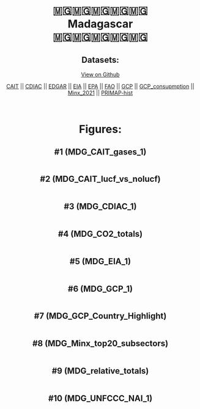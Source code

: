 
<center>
<h1 align="center">
🇲🇬🇲🇬🇲🇬🇲🇬🇲🇬
<br>
Madagascar
<br>
🇲🇬🇲🇬🇲🇬🇲🇬🇲🇬
</h1>
<h2>Datasets:</h2>
<p><a href="https://github.com/dquintani/GreenhouseData/tree/master/country_data/MDG_Madagascar/data">View on Github</a>
<br></p><p><a href="data/MDG_CAIT.csv">CAIT</a> || <a href="data/MDG_CDIAC.csv">CDIAC</a> || <a href="data/MDG_EDGAR.csv">EDGAR</a> || <a href="data/MDG_EIA.csv">EIA</a> || <a href="data/MDG_EPA.csv">EPA</a> || <a href="data/MDG_FAO.csv">FAO</a> || <a href="data/MDG_GCP.csv">GCP</a> || <a href="data/MDG_GCP_consupmption.csv">GCP_consupmption</a> || <a href="data/MDG_Minx_2021.csv">Minx_2021</a> || <a href="data/MDG_PRIMAP-hist.csv">PRIMAP-hist</a></p><p><br></p>
<h1>Figures:</h1><h2>#1 (MDG_CAIT_gases_1)</h2>
<p><img alt="" src="figures/MDG_CAIT_gases_1.png" /></p><h2>#2 (MDG_CAIT_lucf_vs_nolucf)</h2>
<p><img alt="" src="figures/MDG_CAIT_lucf_vs_nolucf.png" /></p><h2>#3 (MDG_CDIAC_1)</h2>
<p><img alt="" src="figures/MDG_CDIAC_1.png" /></p><h2>#4 (MDG_CO2_totals)</h2>
<p><img alt="" src="figures/MDG_CO2_totals.png" /></p><h2>#5 (MDG_EIA_1)</h2>
<p><img alt="" src="figures/MDG_EIA_1.png" /></p><h2>#6 (MDG_GCP_1)</h2>
<p><img alt="" src="figures/MDG_GCP_1.png" /></p><h2>#7 (MDG_GCP_Country_Highlight)</h2>
<p><img alt="" src="figures/MDG_GCP_Country_Highlight.png" /></p><h2>#8 (MDG_Minx_top20_subsectors)</h2>
<p><img alt="" src="figures/MDG_Minx_top20_subsectors.png" /></p><h2>#9 (MDG_relative_totals)</h2>
<p><img alt="" src="figures/MDG_relative_totals.png" /></p><h2>#10 (MDG_UNFCCC_NAI_1)</h2>
<p><img alt="" src="figures/MDG_UNFCCC_NAI_1.png" /></p>